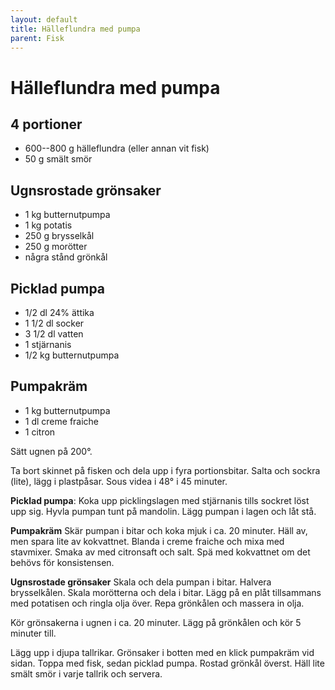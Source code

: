 ```yaml
---
layout: default
title: Hälleflundra med pumpa
parent: Fisk
---
```

# Hälleflundra med pumpa

## 4 portioner


- 600--800 g hälleflundra (eller annan vit fisk)
- 50 g smält smör

## Ugnsrostade grönsaker

- 1 kg butternutpumpa
- 1 kg potatis
- 250 g brysselkål
- 250 g morötter
- några stånd grönkål
  
## Picklad pumpa

- 1/2 dl 24% ättika
- 1 1/2 dl socker
- 3 1/2 dl vatten
- 1 stjärnanis
- 1/2 kg butternutpumpa

## Pumpakräm

- 1 kg butternutpumpa
- 1 dl creme fraiche
- 1 citron


Sätt ugnen på 200°.

Ta bort skinnet på fisken och dela upp i fyra portionsbitar. Salta och sockra (lite), lägg
i plastpåsar. Sous videa i 48° i 45 minuter.

**Picklad pumpa**: Koka upp picklingslagen med stjärnanis tills sockret löst upp sig.
Hyvla pumpan tunt på mandolin. Lägg pumpan i lagen och låt stå.

**Pumpakräm** Skär pumpan i bitar och koka mjuk i ca. 20 minuter. Häll av, men spara lite
av kokvattnet. Blanda i creme fraiche och mixa med stavmixer. Smaka av med citronsaft och
salt. Spä med kokvattnet om det behövs för konsistensen.

**Ugnsrostade grönsaker** Skala och dela pumpan i bitar. Halvera brysselkålen. Skala
morötterna och dela i bitar. Lägg på en plåt tillsammans med potatisen och ringla olja
över. Repa grönkålen och massera in olja.

Kör grönsakerna i ugnen i ca. 20 minuter. Lägg på grönkålen och kör 5 minuter till.

Lägg upp i djupa tallrikar. Grönsaker i botten med en klick pumpakräm vid sidan. Toppa
med fisk, sedan picklad pumpa. Rostad grönkål överst. Häll lite smält smör i varje tallrik
och servera.